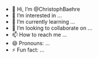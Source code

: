 - 👋 Hi, I’m @ChristophBaehre
- 👀 I’m interested in ...
- 🌱 I’m currently learning ...
- 💞️ I’m looking to collaborate on ...
- 📫 How to reach me ...
- 😄 Pronouns: ...
- ⚡ Fun fact: ...

<!---
ChristophBaehre/ChristophBaehre is a ✨ special ✨ repository because its `README.md` (this file) appears on your GitHub profile.
You can click the Preview link to take a look at your changes.
--->
